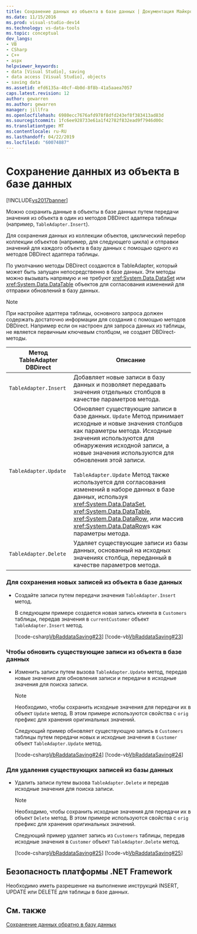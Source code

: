 ```yaml
---
title: Сохранение данных из объекта в базе данных | Документация Майкрософт
ms.date: 11/15/2016
ms.prod: visual-studio-dev14
ms.technology: vs-data-tools
ms.topic: conceptual
dev_langs:
- VB
- CSharp
- C++
- aspx
helpviewer_keywords:
- data [Visual Studio], saving
- data access [Visual Studio], objects
- saving data
ms.assetid: efd6135a-40cf-4b0d-8f8b-41a5aaea7057
caps.latest.revision: 12
author: gewarren
ms.author: gewarren
manager: jillfra
ms.openlocfilehash: 6980ecc7676afd978f8dfd243ef8f383413ad83d
ms.sourcegitcommit: 1fc6ee928733e61a1f42782f832ead9f7946d00c
ms.translationtype: MT
ms.contentlocale: ru-RU
ms.lasthandoff: 04/22/2019
ms.locfileid: "60074887"
---
```

# <a name="save-data-from-an-object-to-a-database"></a>Сохранение данных из объекта в базе данных
[!INCLUDE[vs2017banner](../includes/vs2017banner.md)]

Можно сохранить данные в объекты в базе данных путем передачи значения из объекта в один из методов DBDirect адаптера таблицы (например, `TableAdapter.Insert`).
  
 Для сохранения данных из коллекции объектов, циклический перебор коллекции объектов (например, для следующего цикла) и отправки значений для каждого объекта в базу данных с помощью одного из методов DBDirect адаптера таблицы.  
  
 По умолчанию методы DBDirect создаются в TableAdapter, который может быть запущен непосредственно в базе данных. Эти методы можно вызывать напрямую и не требуют <xref:System.Data.DataSet> или <xref:System.Data.DataTable> объектов для согласования изменений для отправки обновлений в базу данных.  
  
> [!NOTE]
>  При настройке адаптера таблицы, основного запроса должен содержать достаточно информации для создания с помощью методов DBDirect. Например если он настроен для запроса данных из таблицы, не является первичным ключевым столбцом, не создает DBDirect-методы.  
  
|Метод TableAdapter DBDirect|Описание|  
|----------------------------------|-----------------|  
|`TableAdapter.Insert`|Добавляет новые записи в базу данных и позволяет передавать значения отдельных столбцов в качестве параметров метода.|  
|`TableAdapter.Update`|Обновляет существующие записи в базе данных. `Update` Метод принимает исходные и новые значения столбцов как параметры метода. Исходные значения используются для обнаружения исходной записи, а новые значения используются для обновления этой записи.<br /><br /> `TableAdapter.Update` Метод также используется для согласования изменений в наборе данных в базе данных, используя <xref:System.Data.DataSet>, <xref:System.Data.DataTable>, <xref:System.Data.DataRow>, или массив <xref:System.Data.DataRow>s как параметры метода.|  
|`TableAdapter.Delete`|Удаляет существующие записи из базы данных, основанный на исходных значениях столбца, переданный в качестве параметров метода.|  
  
### <a name="to-save-new-records-from-an-object-to-a-database"></a>Для сохранения новых записей из объекта в базе данных  
  
- Создайте записи путем передачи значения `TableAdapter.Insert` метод.  
  
     В следующем примере создается новая запись клиента в `Customers` таблицы, передав значения в `currentCustomer` объект `TableAdapter.Insert` метод.  
  
     [!code-csharp[VbRaddataSaving#23](../snippets/csharp/VS_Snippets_VBCSharp/VbRaddataSaving/CS/Form3.cs#23)]
     [!code-vb[VbRaddataSaving#23](../snippets/visualbasic/VS_Snippets_VBCSharp/VbRaddataSaving/VB/Form3.vb#23)]  
  
### <a name="to-update-existing-records-from-an-object-to-a-database"></a>Чтобы обновить существующие записи из объекта в базе данных  
  
- Изменить записи путем вызова `TableAdapter.Update` метод, передав новые значения для обновления записи и передачи в исходные значения для поиска записи.  
  
    > [!NOTE]
    >  Необходимо, чтобы сохранить исходные значения для передачи их в объект `Update` метод. В этом примере используются свойства с `orig` префикс для хранения оригинальных значений.  
  
     Следующий пример обновляет существующую запись в `Customers` таблицы путем передачи новых и исходные значения в `Customer` объект `TableAdapter.Update` метод.  
  
     [!code-csharp[VbRaddataSaving#24](../snippets/csharp/VS_Snippets_VBCSharp/VbRaddataSaving/CS/Form3.cs#24)]
     [!code-vb[VbRaddataSaving#24](../snippets/visualbasic/VS_Snippets_VBCSharp/VbRaddataSaving/VB/Form3.vb#24)]  
  
### <a name="to-delete-existing-records-from-a-database"></a>Для удаления существующих записей из базы данных  
  
- Удалить записи путем вызова `TableAdapter.Delete` и передав исходные значения для поиска записи.  
  
    > [!NOTE]
    >  Необходимо, чтобы сохранить исходные значения для передачи их в объект `Delete` метод. В этом примере используются свойства с `orig` префикс для хранения оригинальных значений.  
  
     Следующий пример удаляет запись из `Customers` таблицы, передав исходные значения в `Customer` объект `TableAdapter.Delete` метод.  
  
     [!code-csharp[VbRaddataSaving#25](../snippets/csharp/VS_Snippets_VBCSharp/VbRaddataSaving/CS/Form3.cs#25)]
     [!code-vb[VbRaddataSaving#25](../snippets/visualbasic/VS_Snippets_VBCSharp/VbRaddataSaving/VB/Form3.vb#25)]  
  
## <a name="net-framework-security"></a>Безопасность платформы .NET Framework  
 Необходимо иметь разрешение на выполнение инструкций INSERT, UPDATE или DELETE для таблицы в базе данных.  
  
## <a name="see-also"></a>См. также  
 [Сохранение данных обратно в базу данных](../data-tools/save-data-back-to-the-database.md)
